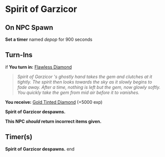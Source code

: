 # Spirit of Garzicor 
## On NPC Spawn

**Set a timer** named *depop* for 900 seconds
## Turn-Ins





if **You turn in:** [Flawless Diamond](/item/25814)


>*Spirit of Garzicor  's ghostly hand takes the gem and clutches at it tightly. The spirit then looks towards the sky as it slowly begins to fade away. After a time, nothing is left but the gem, now glowly softly. You quickly take the gem from mid air before it to vanishes.*


 **You receive:**  [Gold Tinted Diamond](/item/2091) (+5000 exp)


**Spirit of Garzicor  despawns.**

**This NPC *should* return incorrect items given.**

## Timer(s)

**Spirit of Garzicor  despawns.**
end